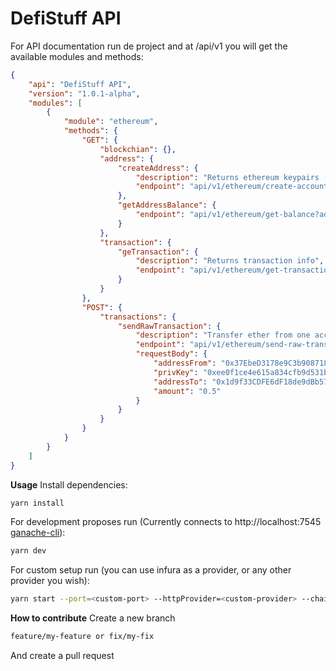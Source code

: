 # DefiStuff API

For API documentation run de project and at /api/v1 you will get the available modules and methods:

```json
{
    "api": "DefiStuff API",
    "version": "1.0.1-alpha",
    "modules": [
        {
            "module": "ethereum",
            "methods": {
                "GET": {
                    "blockchian": {},
                    "address": {
                        "createAddress": {
                            "description": "Returns ethereum keypairs (pub/priv keys)",
                            "endpoint": "api/v1/ethereum/create-account"
                        },
                        "getAddressBalance": {
                            "endpoint": "api/v1/ethereum/get-balance?address=0x00000000000000000000000000000000000"
                        }
                    },
                    "transaction": {
                        "geTransaction": {
                            "description": "Returns transaction info",
                            "endpoint": "api/v1/ethereum/get-transaction?tx=0x000000000000000000000000000000000000000"
                        }
                    }
                },
                "POST": {
                    "transactions": {
                        "sendRawTransaction": {
                            "description": "Transfer ether from one account to another",
                            "endpoint": "api/v1/ethereum/send-raw-transaction",
                            "requestBody": {
                                "addressFrom": "0x37EbeD3178e9C3b9087184F44A937C562e9770d2",
                                "privKey": "0xee0f1ce4e615a834cfb9d531b89171ecdb1f7687e503f0402a271f4d3fdd715e",
                                "addressTo": "0x1d9f33CDFE6dF18de9dBb57DB879a88faF3C1aD9",
                                "amount": "0.5"
                            }
                        }
                    }
                }
            }
        }
    ]
}
```

**Usage**
Install dependencies:

```bash
yarn install
```

For development proposes run (Currently connects to http://localhost:7545 [ganache-cli](https://www.trufflesuite.com/ganache)):

```bash
yarn dev
```

For custom setup run (you can use infura as a provider, or any other provider you wish):

```bash
yarn start --port=<custom-port> --httpProvider=<custom-provider> --chain=<chain-name>
```

**How to contribute**
Create a new branch

```bash
feature/my-feature or fix/my-fix
```

And create a pull request
